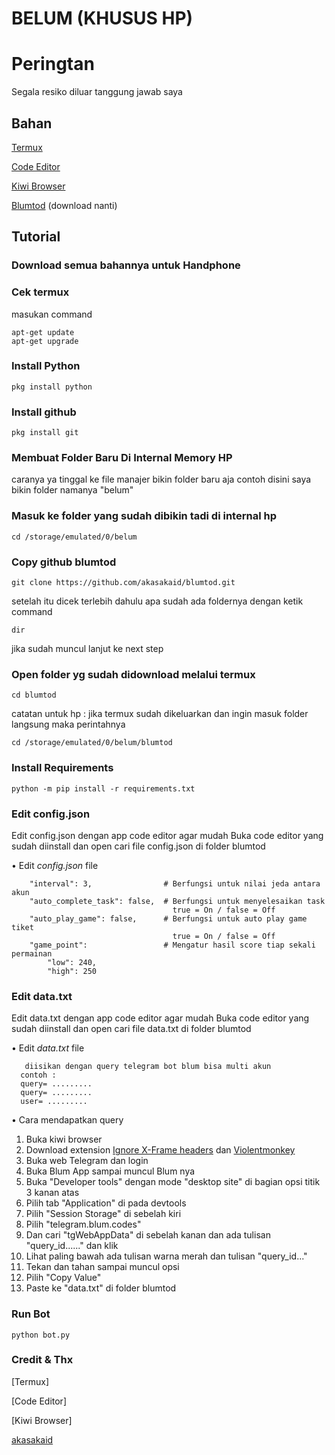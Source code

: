 # BELUM (KHUSUS HP)

# Peringtan

Segala resiko diluar tanggung jawab saya

## Bahan

[Termux](https://play.google.com/store/apps/details?id=com.termux&hl=id)

[Code Editor](https://play.google.com/store/apps/details?id=com.rhmsoft.code&hl=id&gl=US)

[Kiwi Browser](https://play.google.com/store/apps/details?id=com.kiwibrowser.browser&hl=id)

[Blumtod](https://github.com/akasakaid/blumtod/tree/main) (download nanti)

## Tutorial

### Download semua bahannya untuk Handphone

### Cek termux

masukan command

```
apt-get update 
apt-get upgrade 
```

### Install Python

```
pkg install python
```

### Install github

```
pkg install git
```

### Membuat Folder Baru Di Internal Memory HP

caranya ya tinggal ke file manajer bikin folder baru aja
contoh disini saya bikin folder namanya "belum"

### Masuk ke folder yang sudah dibikin tadi di internal hp

```
cd /storage/emulated/0/belum
```

### Copy github blumtod

```
git clone https://github.com/akasakaid/blumtod.git
```

setelah itu dicek terlebih dahulu apa sudah ada foldernya dengan ketik command

```
dir
```

jika sudah muncul lanjut ke next step

### Open folder yg sudah didownload melalui termux

```
cd blumtod
```

catatan untuk hp : jika termux sudah dikeluarkan dan ingin masuk folder langsung maka perintahnya

```
cd /storage/emulated/0/belum/blumtod
```

### Install Requirements

```
python -m pip install -r requirements.txt
```

### Edit config.json

Edit config.json dengan app code editor agar mudah
Buka code editor yang sudah diinstall dan open cari file config.json di folder blumtod

• Edit  *config.json* file

```env
    "interval": 3,                # Berfungsi untuk nilai jeda antara akun
    "auto_complete_task": false,  # Berfungsi untuk menyelesaikan task
                                    true = On / false = Off
    "auto_play_game": false,      # Berfungsi untuk auto play game tiket
                                    true = On / false = Off
    "game_point":                 # Mengatur hasil score tiap sekali permainan
        "low": 240,
        "high": 250
```

### Edit data.txt

Edit data.txt dengan app code editor agar mudah
Buka code editor yang sudah diinstall dan open cari file data.txt di folder blumtod

• Edit  *data.txt* file

```env
   diisikan dengan query telegram bot blum bisa multi akun
  contoh :
  query= .........
  query= .........
  user= .........
```

• Cara mendapatkan query

1. Buka kiwi browser
2. Download extension [Ignore X-Frame headers](https://chromewebstore.google.com/detail/ignore-x-frame-headers/gleekbfjekiniecknbkamfmkohkpodhe) dan [Violentmonkey](https://chromewebstore.google.com/detail/violentmonkey/jinjaccalgkegednnccohejagnlnfdag)
3. Buka web Telegram dan login
4. Buka Blum App sampai muncul Blum nya
5. Buka "Developer tools" dengan mode "desktop site" di bagian opsi titik 3 kanan atas
6. Pilih tab "Application" di pada devtools
7. Pilih "Session Storage" di sebelah kiri
8. Pilih "telegram.blum.codes"
9. Dan cari "tgWebAppData" di sebelah kanan dan ada tulisan "query_id......" dan klik
10. Lihat paling bawah ada tulisan warna merah dan tulisan "query_id..."
11. Tekan dan tahan sampai muncul opsi
12. Pilih "Copy Value"
13. Paste ke "data.txt" di folder blumtod


### Run Bot

```
python bot.py
```

### Credit & Thx

[Termux]

[Code Editor]

[Kiwi Browser]

[akasakaid](https://github.com/akasakaid)
